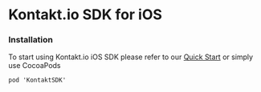 # Kontakt.io SDK for iOS

### Installation
To start using Kontakt.io iOS SDK please refer to our [Quick Start]( http://docs.kontakt.io/ios-sdk/quickstart/) or simply use CocoaPods 

```
pod 'KontaktSDK'
```
